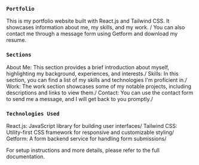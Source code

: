 ### `Portfolio`

This is my portfolio website built with React.js and Tailwind CSS. It showcases information about me, my skills, and my work. /
You can also contact me through a message form using Getform and download my resume.

### `Sections`
About Me: This section provides a brief introduction about myself, highlighting my background, experiences, and interests./
Skills: In this section, you can find a list of my skills and technologies I'm proficient in./
Work: The work section showcases some of my notable projects, including descriptions and links to view them./
Contact: You can use the contact form to send me a message, and I will get back to you promptly./

### `Technologies Used`
React.js: JavaScript library for building user interfaces/
Tailwind CSS: Utility-first CSS framework for responsive and customizable styling/
Getform: A form backend service for handling form submissions/

For setup instructions and more details, please refer to the full documentation.
